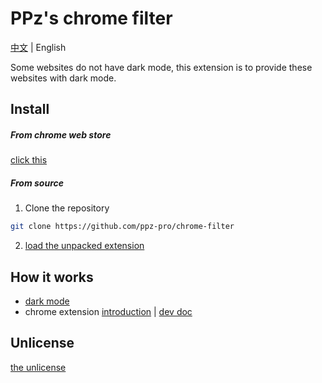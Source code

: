 # PPz's chrome filter
[中文](./readme.zh-cn.md) | English

Some websites do not have dark mode, this extension is to provide these websites with dark mode.

## Install
##### From chrome web store
[click this](https://chromewebstore.google.com/detail/hijebeohkblbdbfmmllpfgneocfhmlao)

##### From source
1. Clone the repository
``` bash
git clone https://github.com/ppz-pro/chrome-filter
```

2. [load the unpacked extension](https://developer.chrome.com/docs/extensions/mv3/getstarted/development-basics/#load-unpacked)

## How it works
+ [dark mode](https://developer.mozilla.org/en-US/docs/Web/CSS/filter)
+ chrome extension [introduction](https://developer.chrome.com/docs/webstore/) | [dev doc](https://developer.chrome.com/docs/extensions/mv3/)

## Unlicense
[the unlicense](https://unlicense.org)
